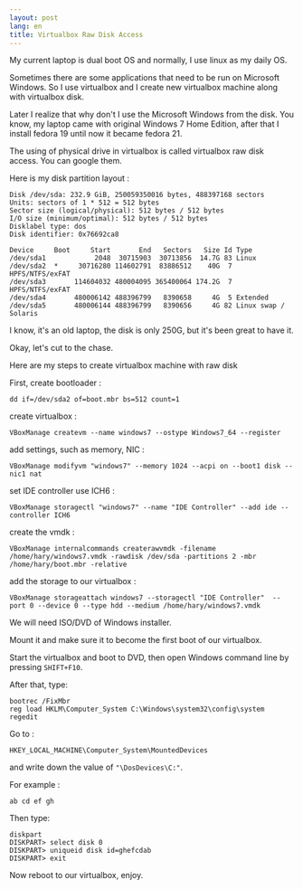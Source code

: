 ```yaml
---
layout: post
lang: en
title: Virtualbox Raw Disk Access
---
```

<!-- more -->
My current laptop is dual boot OS and normally, I use linux as my daily OS. 

Sometimes there are some applications that need to be run on Microsoft Windows. 
So I use virtualbox and I create new virtualbox machine along with virtualbox disk.

Later I realize that why don't I use the Microsoft Windows from the disk. 
You know, my laptop came with original Windows 7 Home Edition, after that I install fedora 19 until now it became fedora 21.

The using of physical drive in virtualbox is called virtualbox raw disk access. You can google them.

Here is my disk partition layout :

    Disk /dev/sda: 232.9 GiB, 250059350016 bytes, 488397168 sectors
    Units: sectors of 1 * 512 = 512 bytes
    Sector size (logical/physical): 512 bytes / 512 bytes
    I/O size (minimum/optimal): 512 bytes / 512 bytes
    Disklabel type: dos
    Disk identifier: 0x76692ca8

    Device     Boot     Start       End   Sectors   Size Id Type
    /dev/sda1            2048  30715903  30713856  14.7G 83 Linux
    /dev/sda2  *     30716280 114602791  83886512    40G  7 HPFS/NTFS/exFAT
    /dev/sda3       114604032 480004095 365400064 174.2G  7 HPFS/NTFS/exFAT
    /dev/sda4       480006142 488396799   8390658     4G  5 Extended
    /dev/sda5       480006144 488396799   8390656     4G 82 Linux swap / Solaris

I know, it's an old laptop, the disk is only 250G, but it's been great to have it. 

Okay, let's cut to the chase.

Here are my steps to create virtualbox machine with raw disk

First, create bootloader :

    dd if=/dev/sda2 of=boot.mbr bs=512 count=1


create virtualbox :

    VBoxManage createvm --name windows7 --ostype Windows7_64 --register


add settings, such as memory, NIC :

    VBoxManage modifyvm "windows7" --memory 1024 --acpi on --boot1 disk --nic1 nat

set IDE controller use ICH6 :

    VBoxManage storagectl "windows7" --name "IDE Controller" --add ide --controller ICH6


create the vmdk :

    VBoxManage internalcommands createrawvmdk -filename /home/hary/windows7.vmdk -rawdisk /dev/sda -partitions 2 -mbr /home/hary/boot.mbr -relative


add the storage to our virtualbox :

    VBoxManage storageattach windows7 --storagectl "IDE Controller"  --port 0 --device 0 --type hdd --medium /home/hary/windows7.vmdk


We will need ISO/DVD of Windows installer. 

Mount it and make sure it to become the first boot of our virtualbox.

Start the virtualbox and boot to DVD, then open Windows command line by pressing `SHIFT+F10`. 

After that, type:

    bootrec /FixMbr
    reg load HKLM\Computer_System C:\Windows\system32\config\system
    regedit

Go to :

    HKEY_LOCAL_MACHINE\Computer_System\MountedDevices

and write down the value of `"\DosDevices\C:"`. 

For example :

    ab cd ef gh

Then type:

    diskpart
    DISKPART> select disk 0
    DISKPART> uniqueid disk id=ghefcdab
    DISKPART> exit

Now reboot to our virtualbox, enjoy.
